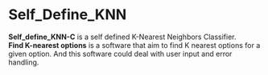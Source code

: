 # Self_Define_KNN
**Self_define_KNN-C** is  a self defined K-Nearest Neighbors Classifier.  
**Find K-nearest options** is a software that aim to find K nearest options for a given option. And this software could deal with user input and error handling. 
